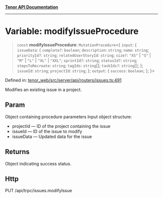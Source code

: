 [**Tenor API Documentation**](../../README.md)

***

# Variable: modifyIssueProcedure

> `const` **modifyIssueProcedure**: `MutationProcedure`\<\{ `input`: \{ `issueData`: \{ `complete?`: `boolean`; `description`: `string`; `name`: `string`; `priorityId?`: `string`; `relatedUserStoryId`: `string`; `size?`: `"XS"` \| `"S"` \| `"M"` \| `"L"` \| `"XL"` \| `"XXL"`; `sprintId?`: `string`; `statusId?`: `string`; `stepsToRecreate`: `string`; `tagIds`: `string`[]; `taskIds?`: `string`[]; \}; `issueId`: `string`; `projectId`: `string`; \}; `output`: \{ `success`: `boolean`; \}; \}\>

Defined in: [tenor\_web/src/server/api/routers/issues.ts:491](https://github.com/Apantli/Tenor/blob/551fcec623199ab0ac9668d926e7d67c9012d18e/tenor_web/src/server/api/routers/issues.ts#L491)

Modifies an existing issue in a project.

## Param

Object containing procedure parameters
Input object structure:
- projectId — ID of the project containing the issue
- issueId — ID of the issue to modify
- issueData — Updated data for the issue

## Returns

Object indicating success status.

## Http

PUT /api/trpc/issues.modifyIssue
